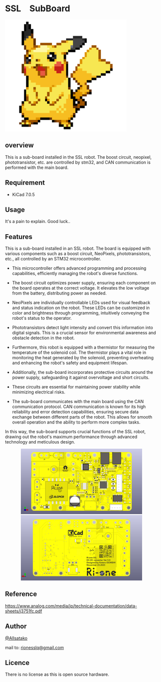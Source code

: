 # SSL　SubBoard
<img src="ImageForReadme/original.gif" width="400">

## overview

This is a sub-board installed in the SSL robot.
The boost circuit, neopixel, phototransistor, etc. are controlled by stm32, and CAN communication is performed with the main board.

## Requirement

- KiCad 7.0.5

## Usage

It's a pain to explain. Good luck..

## Features

This is a sub-board installed in an SSL robot. The board is equipped with various components such as a boost circuit, NeoPixels, phototransistors, etc., all controlled by an STM32 microcontroller. 

- This microcontroller offers advanced programming and processing capabilities, efficiently managing the robot's diverse functions.

- The boost circuit optimizes power supply, ensuring each component on the board operates at the correct voltage. It elevates the low voltage from the battery, distributing power as needed.

- NeoPixels are individually controllable LEDs used for visual feedback and status indication on the robot. These LEDs can be customized in color and brightness through programming, intuitively conveying the robot's status to the operator.

- Phototransistors detect light intensity and convert this information into digital signals. This is a crucial sensor for environmental awareness and obstacle detection in the robot.

- Furthermore, this robot is equipped with a thermistor for measuring the temperature of the solenoid coil. The thermistor plays a vital role in monitoring the heat generated by the solenoid, preventing overheating and enhancing the robot's safety and equipment lifespan.

- Additionally, the sub-board incorporates protective circuits around the power supply, safeguarding it against overvoltage and short circuits. 

- These circuits are essential for maintaining power stability while minimizing electrical risks.

- The sub-board communicates with the main board using the CAN communication protocol. CAN communication is known for its high reliability and error detection capabilities, ensuring secure data exchange between different parts of the robot. This allows for smooth overall operation and the ability to perform more complex tasks.

In this way, the sub-board supports crucial functions of the SSL robot, drawing out the robot's maximum performance through advanced technology and meticulous design.

<p align="center">
  <img src="ImageForReadme/231107_ssl_subboard_v1.0.jpg" width="400">
  <img src="ImageForReadme/231107_ssl_subboard_v1.0.png" width="400">
</p>


## Reference

https://www.analog.com/media/jp/technical-documentation/data-sheets/j3751fc.pdf

## Author

[@Allsatako](http://twitter.com/Allsatako)

mail to: rionesslq@gmail.com

## Licence

There is no license as this is open source hardware.
